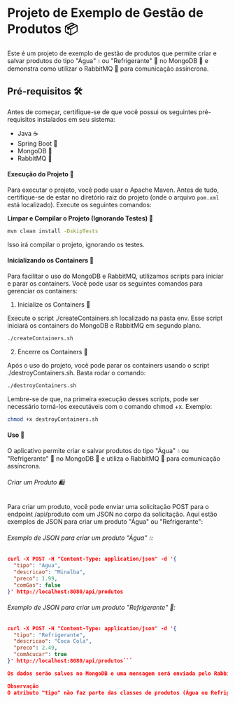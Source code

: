 # Projeto de Exemplo de Gestão de Produtos 📦

Este é um projeto de exemplo de gestão de produtos que permite criar e salvar produtos do tipo "Água" 💧 ou "Refrigerante" 🥤 no MongoDB 🍃 e demonstra como utilizar o RabbitMQ 🐰 para comunicação assíncrona.

## Pré-requisitos 🛠️

Antes de começar, certifique-se de que você possui os seguintes pré-requisitos instalados em seu sistema:

- Java ☕
- Spring Boot 🚀
- MongoDB 🏦
- RabbitMQ 🐇

#### Execução do Projeto 🏃

Para executar o projeto, você pode usar o Apache Maven. Antes de tudo, certifique-se de estar no diretório raiz do projeto (onde o arquivo `pom.xml` está localizado). Execute os seguintes comandos:

**Limpar e Compilar o Projeto (Ignorando Testes) 🧹**

```bash
mvn clean install -DskipTests
```
Isso irá compilar o projeto, ignorando os testes.

#### Inicializando os Containers 🐳
Para facilitar o uso do MongoDB e RabbitMQ, utilizamos scripts para iniciar e parar os containers. Você pode usar os seguintes comandos para gerenciar os containers:

1. Inicialize os Containers 🚀

Execute o script ./createContainers.sh localizado na pasta env. Esse script iniciará os containers do MongoDB e RabbitMQ em segundo plano.

```bash
./createContainers.sh
```

2. Encerre os Containers 🛑

Após o uso do projeto, você pode parar os containers usando o script ./destroyContainers.sh. Basta rodar o comando:

```bash
./destroyContainers.sh
```
Lembre-se de que, na primeira execução desses scripts, pode ser necessário torná-los executáveis com o comando chmod +x.
Exemplo:
```bash
chmod +x destroyContainers.sh
```
#### Uso 🚀
O aplicativo permite criar e salvar produtos do tipo "Água" 💧 ou "Refrigerante" 🥤 no MongoDB 🍃 e utiliza o RabbitMQ 🐇 para comunicação assíncrona.

###### Criar um Produto 🛍️
Para criar um produto, você pode enviar uma solicitação POST para o endpoint /api/produto com um JSON no corpo da solicitação. Aqui estão exemplos de JSON para criar um produto "Água" ou "Refrigerante":

###### Exemplo de JSON para criar um produto "Água" 💧:

```json
curl -X POST -H "Content-Type: application/json" -d '{
  "tipo": "Agua",
  "descricao": "Minalba",
  "preco": 1.99,
  "comGas": false
}' http://localhost:8080/api/produtos
```

###### Exemplo de JSON para criar um produto "Refrigerante" 🥤:

```json
curl -X POST -H "Content-Type: application/json" -d '{
  "tipo": "Refrigerante",
  "descricao": "Coca Cola",
  "preco": 2.49,
  "comAcucar": true
}' http://localhost:8080/api/produtos```

Os dados serão salvos no MongoDB e uma mensagem será enviada pelo RabbitMQ, que já está configurado com autoack. Para visualizar as mensagens, será necessário desligar o consumer.

Observação
O atributo "tipo" não faz parte das classes de produtos (Água ou Refrigerante) e é um parâmetro criado no momento da ingestão de dados. Ele permite que os produtos do tipo "Água" 💧 e "Refrigerante" 🥤 sejam salvos em suas respectivas collections no MongoDB 🍃.



